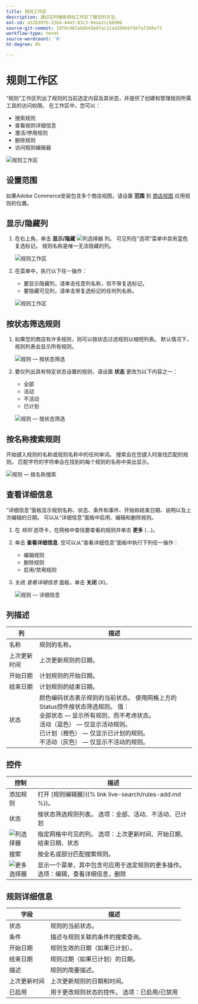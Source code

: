 ```yaml
---
title: 规则工作区
description: 通过实时搜索规则工作区了解您的方法。
exl-id: a52839fb-2264-4443-83c3-9eaa2ccb6996
source-git-commit: 19f0c987ab6b43b6fac1cad266b5fd47a7168e73
workflow-type: tm+mt
source-wordcount: '0'
ht-degree: 0%

---
```


# 规则工作区

“规则”工作区列出了规则的当前选定内容及其状态，并提供了创建和管理规则所需工具的访问权限。 在工作区中，您可以：

* 搜索规则
* 查看规则详细信息
* 激活/停用规则
* 删除规则
* 访问规则编辑器

![规则工作区](assets/rules-workspace.png)

## 设置范围

如果Adobe Commerce安装包含多个商店视图，请设置 **范围** 到 [商店视图](https://docs.magento.com/user-guide/configuration/scope.html) 应用规则的位置。

## 显示/隐藏列

1. 在右上角，单击 **显示/隐藏** ![列选择器](assets/btn-show-hide-columns.png) 列。
可见列在“选项”菜单中具有蓝色复选标记。 规则名称是唯一无法隐藏的列。

   ![规则工作区](assets/rules-workspace-show-hide-columns.png)

1. 在菜单中，执行以下任一操作：

   * 要显示隐藏列，请单击任意列名称，但不带复选标记。
   * 要隐藏可见列，请单击带复选标记的任何列名称。

   ![规则工作区](assets/rules-workspace-all-columns.png)

## 按状态筛选规则

1. 如果您的商店有许多规则，则可以按状态过滤规则以缩短列表。 默认情况下，规则列表会显示所有规则。

   ![规则 — 按状态筛选](assets/rules-workspace-filter-status.png)

1. 要仅列出具有特定状态设置的规则，请设置 **状态** 更改为以下内容之一：

   * 全部
   * 活动
   * 不活动
   * 已计划

   ![规则 — 按状态筛选](assets/rules-workspace-filter-status-active.png)

## 按名称搜索规则

开始键入规则的名称或规则名称中的任何单词。
搜索会在您键入时查找匹配的规则。 匹配字符的字符串会在找到的每个规则的名称中突出显示。

![规则 — 按名称搜索](assets/rules-workspace-search-name.png)

## 查看详细信息

“详细信息”面板显示规则名称、状态、条件和事件、开始和结束日期、说明以及上次编辑的日期。 可以从“详细信息”面板中启用、编辑和删除规则。

1. 在 *规则* 选项卡，在网格中查找要查看的规则并单击 **更多** (...)。
1. 单击 **查看详细信息**.
您可以从“查看详细信息”面板中执行下列任一操作：

   * 编辑规则
   * 删除规则
   * 启用/禁用规则

1. 关闭 *查看详细信息* 面板，单击 **关闭** (X)。

   ![规则 — 详细信息](assets/rules-workspace-details.png)

## 列描述

| 列 | 描述 |
|--- |--- |
| 名称 | 规则的名称。 |
| 上次更新时间 | 上次更新规则的日期。 |
| 开始日期 | 计划规则的开始日期。 |
| 结束日期 | 计划规则的结束日期。 |
| 状态 | 颜色编码状态表示规则的当前状态。 使用网格上方的Status控件按状态筛选规则。 值：<br />全部状态 — 显示所有规则，而不考虑状态。<br />活动（蓝色） — 仅显示活动规则。<br />已计划（橙色） — 仅显示已计划的规则。<br />不活动（灰色） — 仅显示不活动的规则。 |

## 控件

| 控制 | 描述 |
|--- |--- |
| 添加规则 | 打开 [规则编辑器]({% link live-search/rules-add.md %})。 |
| 状态 | 按状态筛选规则列表。 选项：全部、活动、不活动、已计划 |
| ![列选择器](assets/btn-show-hide-columns.png) | 指定网格中可见的列。 选项：上次更新时间、开始日期、结束日期、状态 |
| 搜索 | 按全名或部分匹配搜索规则。 |
| ![更多选择器](assets/btn-more.png) | 显示一个菜单，其中包含可应用于选定规则的更多操作。 选项：编辑，查看详细信息，删除 |

## 规则详细信息

| 字段 | 描述 |
|--- |--- |
| 状态 | 规则的当前状态。 |
| 条件 | 描述与规则关联的条件的搜索查询。 |
| 开始日期 | 规则生效的日期（如果已计划）。 |
| 结束日期 | 规则过期（如果已计划）的日期。 |
| 描述 | 规则的简要描述。 |
| 上次更新时间 | 上次更新规则的日期和时间。 |
| 已启用 | 用于更改规则状态的控件。 选项：已启用/已禁用 |
